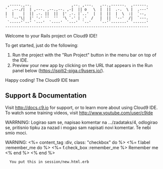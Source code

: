 
     ,-----.,--.                  ,--. ,---.   ,--.,------.  ,------.
    '  .--./|  | ,---. ,--.,--. ,-|  || o   \  |  ||  .-.  \ |  .---'
    |  |    |  || .-. ||  ||  |' .-. |`..'  |  |  ||  |  \  :|  `--, 
    '  '--'\|  |' '-' ''  ''  '\ `-' | .'  /   |  ||  '--'  /|  `---.
     `-----'`--' `---'  `----'  `---'  `--'    `--'`-------' `------'
    ----------------------------------------------------------------- 


Welcome to your Rails project on Cloud9 IDE!

To get started, just do the following:

1. Run the project with the "Run Project" button in the menu bar on top of the IDE.
2. Preview your new app by clicking on the URL that appears in the Run panel below (https://ispiti2-piga.c9users.io/).

Happy coding!
The Cloud9 IDE team


## Support & Documentation

Visit http://docs.c9.io for support, or to learn more about using Cloud9 IDE. 
To watch some training videos, visit http://www.youtube.com/user/c9ide

WARRNING: Logirao sam se, napisao komentar na .../zadataks/4, odlogirao se, pritisnio tipku za nazad i mogao sam napisati novi komentar. Te nebi smio 
moci.

WARNING:       <%= content_tag :div, class: "checkbox" do %>
        <%= f.label :remember_me do %>
          <%= f.check_box :remember_me %>
          <span>Remember me</span>
        <% end %>
      <% end %>
      
      You put this in session/new.html.erb